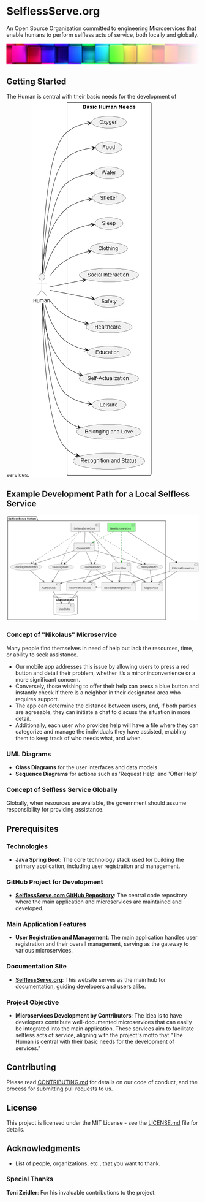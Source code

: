 # SelflessServe.org
An Open Source Organization committed to engineering Microservices that enable humans to perform selfless acts of service, both locally and globally.

![logo](public/images/logo.png)

## Getting Started
The Human is central with their basic needs for the development of services.
![Human Use Cases](/out/docs/Human%20Use%20Cases/Human%20Use%20Cases.png)

## Example Development Path for a Local Selfless Service 

![logo](out/docs/SelflessServeSystem/SelflessServe%20System.png)
### Concept of "Nikolaus" Microservice
Many people find themselves in need of help but lack the resources, time, or ability to seek assistance.
- Our mobile app addresses this issue by allowing users to press a red button and detail their problem, whether it’s a minor inconvenience or a more significant concern.
- Conversely, those wishing to offer their help can press a blue button and instantly check if there is a neighbor in their designated area who requires support.
- The app can determine the distance between users, and, if both parties are agreeable, they can initiate a chat to discuss the situation in more detail.
- Additionally, each user who provides help will have a file where they can categorize and manage the individuals they have assisted, enabling them to keep track of who needs what, and when.

### UML Diagrams
- **Class Diagrams** for the user interfaces and data models
- **Sequence Diagrams** for actions such as 'Request Help' and 'Offer Help'






### Concept of Selfless Service Globally
Globally, when resources are available, the government should assume responsibility for providing assistance.


## Prerequisites

### Technologies
- **Java Spring Boot**: The core technology stack used for building the primary application, including user registration and management.

### GitHub Project for Development
- **[SelflessServe.com GitHub Repository](https://github.com/tonisun/SelflessServe.com.git)**: The central code repository where the main application and microservices are maintained and developed.

### Main Application Features
- **User Registration and Management**: The main application handles user registration and their overall management, serving as the gateway to various microservices.

### Documentation Site
- **[SelflessServe.org](https://www.selflessserve.org)**: This website serves as the main hub for documentation, guiding developers and users alike.

### Project Objective
- **Microservices Development by Contributors**: The idea is to have developers contribute well-documented microservices that can easily be integrated into the main application. These services aim to facilitate selfless acts of service, aligning with the project's motto that "The Human is central with their basic needs for the development of services."


## Contributing

Please read [CONTRIBUTING.md](CONTRIBUTING.md) for details on our code of conduct, and the process for submitting pull requests to us.

## License

This project is licensed under the MIT License - see the [LICENSE.md](LICENSE.md) file for details.

## Acknowledgments

- List of people, organizations, etc., that you want to thank.

### Special Thanks

**Toni Zeidler**: For his invaluable contributions to the project. 


